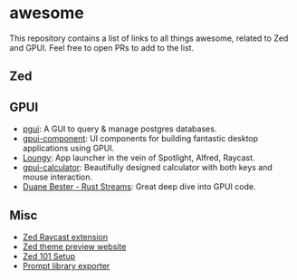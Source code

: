 # awesome

This repository contains a list of links to all things awesome, related to Zed and GPUI. Feel free to open PRs to add to the list.

## Zed

## GPUI

- [pgui](https://github.com/duanebester/pgui): A GUI to query & manage postgres databases.
- [gpui-component](https://github.com/longbridge/gpui-component): UI components for building fantastic desktop applications using GPUI.
- [Loungy](https://github.com/MatthiasGrandl/loungy): App launcher in the vein of Spotlight, Alfred, Raycast.
- [gpui-calculator](https://github.com/kriskw1999/gpui-calculator): Beautifully designed calculator with both keys and mouse interaction.
- [Duane Bester - Rust Streams](https://www.youtube.com/watch?v=OHU-Y93eCs8&list=PLzIkykhdNahwxfVbxgZR69TQSsJc-6Rqq): Great deep dive into GPUI code.

## Misc

- [Zed Raycast extension](https://www.raycast.com/ewgenius/zed-recent-projects/commands)
- [Zed theme preview website](https://zedtheme.com)
- [Zed 101 Setup](https://github.com/jellydn/zed-101-setup)
- [Prompt library exporter](https://github.com/rubiojr/zed-prompts)
